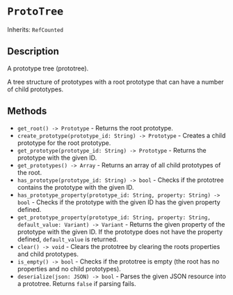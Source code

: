 # `ProtoTree`

Inherits: `RefCounted`

## Description

A prototype tree (prototree).

A tree structure of prototypes with a root prototype that can have a number of child prototypes.

## Methods

* `get_root() -> Prototype` - Returns the root prototype.
* `create_prototype(prototype_id: String) -> Prototype` - Creates a child prototype for the root prototype.
* `get_prototype(prototype_id: String) -> Prototype` - Returns the prototype with the given ID.
* `get_prototypes() -> Array` - Returns an array of all child prototypes of the root.
* `has_prototype(prototype_id: String) -> bool` - Checks if the prototree contains the prototype with the given ID.
* `has_prototype_property(prototype_id: String, property: String) -> bool` - Checks if the prototype with the given ID has the given property defined.
* `get_prototype_property(prototype_id: String, property: String, default_value: Variant) -> Variant` - Returns the given property of the prototype with the given ID. If the prototype does not have the property defined, `default_value` is returned.
* `clear() -> void` - Clears the prototree by clearing the roots properties and child prototypes.
* `is_empty() -> bool` - Checks if the prototree is empty (the root has no properties and no child prototypes).
* `deserialize(json: JSON) -> bool` - Parses the given JSON resource into a prototree. Returns `false` if parsing fails.


